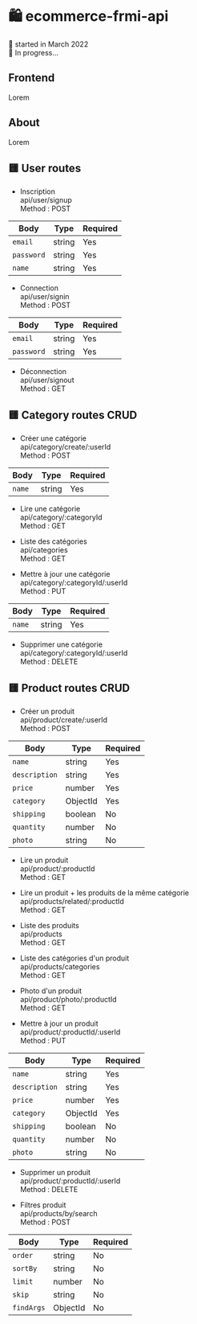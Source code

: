 # 🛍️ ecommerce-frmi-api

📅 started in March 2022  
🧱 In progress...

## Frontend

Lorem

## About

Lorem

## 🟨 User routes

- Inscription  
  api/user/signup  
  Method : POST

| Body       | Type   | Required |
| ---------- | ------ | -------- |
| `email`    | string | Yes      |
| `password` | string | Yes      |
| `name`     | string | Yes      |

- Connection  
  api/user/signin  
  Method : POST

| Body       | Type   | Required |
| ---------- | ------ | -------- |
| `email`    | string | Yes      |
| `password` | string | Yes      |

- Déconnection  
  api/user/signout  
  Method : GET

## 🟨 Category routes CRUD

- Créer une catégorie  
  api/category/create/:userId  
  Method : POST

| Body   | Type   | Required |
| ------ | ------ | -------- |
| `name` | string | Yes      |

- Lire une catégorie  
  api/category/:categoryId  
  Method : GET

- Liste des catégories  
  api/categories  
  Method : GET

- Mettre à jour une catégorie  
  api/category/:categoryId/:userId  
  Method : PUT

| Body   | Type   | Required |
| ------ | ------ | -------- |
| `name` | string | Yes      |

- Supprimer une catégorie  
  api/category/:categoryId/:userId  
  Method : DELETE

## 🟨 Product routes CRUD

- Créer un produit  
  api/product/create/:userId  
  Method : POST

| Body          | Type     | Required |
| ------------- | -------- | -------- |
| `name`        | string   | Yes      |
| `description` | string   | Yes      |
| `price`       | number   | Yes      |
| `category`    | ObjectId | Yes      |
| `shipping`    | boolean  | No       |
| `quantity`    | number   | No       |
| `photo`       | string   | No       |

- Lire un produit  
  api/product/:productId  
  Method : GET

- Lire un produit + les produits de la même catégorie  
  api/products/related/:productId  
  Method : GET

- Liste des produits  
  api/products  
  Method : GET

- Liste des catégories d'un produit  
  api/products/categories  
  Method : GET

- Photo d'un produit  
  api/product/photo/:productId  
  Method : GET

- Mettre à jour un produit  
  api/product/:productId/:userId  
  Method : PUT

| Body          | Type     | Required |
| ------------- | -------- | -------- |
| `name`        | string   | Yes      |
| `description` | string   | Yes      |
| `price`       | number   | Yes      |
| `category`    | ObjectId | Yes      |
| `shipping`    | boolean  | No       |
| `quantity`    | number   | No       |
| `photo`       | string   | No       |

- Supprimer un produit  
  api/product/:productId/:userId  
  Method : DELETE

- Filtres produit  
  api/products/by/search  
  Method : POST

| Body       | Type     | Required |
| ---------- | -------- | -------- |
| `order`    | string   | No       |
| `sortBy`   | string   | No       |
| `limit`    | number   | No       |
| `skip`     | string   | No       |
| `findArgs` | ObjectId | No       |
